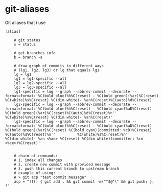 # git-aliases
Git aliases that i use

    [alias]
        
        # git status
        s = status
        
        # get branches info
        b = branch -a
        
        # draw graph of commits in different ways
        # (lg1, lg2, lg3) or lg that equals lg1
        lg = lg1
        lg1 = lg1-specific --all
        lg2 = lg2-specific --all
        lg3 = lg3-specific --all
        lg1-specific = log --graph --abbrev-commit --decorate --format=format:'%C(bold blue)%h%C(reset) - %C(bold green)(%ar)%C(reset) %C(white)%s%C(reset) %C(dim white)- %an%C(reset)%C(auto)%d%C(reset)'
        lg2-specific = log --graph --abbrev-commit --decorate --format=format:'%C(bold blue)%h%C(reset) - %C(bold cyan)%aD%C(reset) %C(bold green)(%ar)%C(reset)%C(auto)%d%C(reset)%n''          %C(white)%s%C(reset) %C(dim white)- %an%C(reset)'
        lg3-specific = log --graph --abbrev-commit --decorate --format=format:'%C(bold blue)%h%C(reset) - %C(bold cyan)%aD%C(reset) %C(bold green)(%ar)%C(reset) %C(bold cyan)(committed: %cD)%C(reset) %C(auto)%d%C(reset)%n''          %C(white)%s%C(reset)%n''          %C(dim white)- %an <%ae> %C(reset) %C(dim white)(committer: %cn <%ce>)%C(reset)'

    
        # chain of commands:
        # 1. index all changes
        # 2. create new commit with provided message
        # 3. push this current branch to upstream branch
        # example of using:
        # > git acp "test commit message"
        acp = "!f() { git add . && git commit -m\""$@"\" && git push; }; f"
